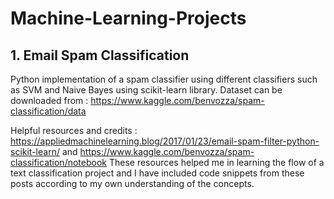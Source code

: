 # Machine-Learning-Projects

## 1. Email Spam Classification
Python implementation of a spam classifier using different classifiers such as SVM and Naive Bayes using scikit-learn library.
Dataset can be downloaded from : https://www.kaggle.com/benvozza/spam-classification/data

Helpful resources and credits : https://appliedmachinelearning.blog/2017/01/23/email-spam-filter-python-scikit-learn/ and https://www.kaggle.com/benvozza/spam-classification/notebook These resources helped me in learning the flow of a text classification project and I have included code snippets from these posts according to my own understanding of the concepts.
